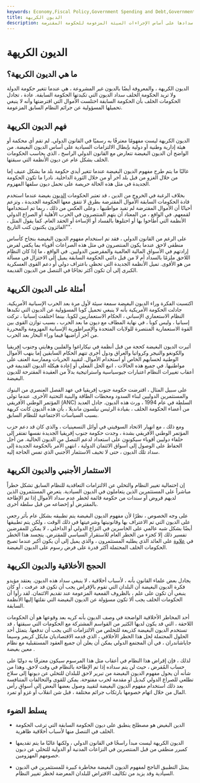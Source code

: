 ```yaml
---
keywords: Economy,Fiscal Policy,Government Spending and Debt,Government Spending
title: الديون الكريهة
description: الديون الكريهة هي أموال لا تريد الحكومة الجديدة سدادها على أساس الإجراءات السيئة المزعومة للحكومة المقترضة.
---
```


# الديون الكريهة
## ما هي الديون الكريهة؟

الديون الكريهة ، والمعروفة أيضًا بالديون غير المشروعة ، هي عندما تتغير حكومة الدولة ولا تريد الحكومة الخلف سداد الديون التي تكبدتها الحكومة السابقة. عادة ، تجادل الحكومات الخلف بأن الحكومة السابقة اختلست الأموال التي اقترضتها وأنه لا ينبغي تحميلها المسؤولية عن جرائم النظام السابق المزعومة.

## فهم الديون الكريهة

الديون الكريهة ليست مفهومًا معترفًا به رسميًا في القانون الدولي. لم تقم أي محكمة أو هيئة إدارية وطنية أو دولية بإبطال الالتزامات السيادية على أساس الديون البغيضة. من الواضح أن الديون البغيضة تتعارض مع القانون الدولي الراسخ ، الذي يحاسب الحكومات الخلف بشكل عام عن ديون الأنظمة التي سبقتها.

غالبًا ما يتم طرح مفهوم الديون البغيضة عندما تتغير أيدي حكومة بلد ما بشكل عنيف إما من خلال الغزو من قبل بلد آخر أو من خلال الثورة الداخلية. نادرا ما تكون الحكومة الجديدة في مثل هذه الحالة حريصة على تحمل ديون سلفها المهزوم.

بخلاف الرغبة في الخروج من الدين ، قد تعتبر الحكومات [الديون](/debt) بغيضة عندما استخدم قادة الحكومات السابقة الأموال المقترضة بطرق لا تتفق معها الحكومة الجديدة ، وتزعم أحيانًا أن الأموال المقترضة لم تفيد مواطنيها ، وعلى العكس من ذلك ، ربما تم استخدامها لقمعهم. في الواقع ، من المعتاد أن يتهم المنتصرون في الحرب الأهلية أو الصراع الدولي الأنظمة التي أطاحوا بها أو احتلوها بالفساد أو الإساءة أو الحقد العام. كما يقول المثل ، "الفائزون يكتبون كتب التاريخ".

على الرغم من القانون الدولي ، فقد تم استخدام مفهوم الديون البغيضة بنجاح كأساس منطقي لاحق عندما يكون المنتصرون في مثل هذه الصراعات أقوياء بما يكفي لفرض إرادتهم في الأسواق المالية العالمية والمقرضين الدوليين. في الواقع ، ما إذا كان النظام اللاحق ملزمًا بالسداد أم لا من قبل دائني الحكومة السابقة يميل إلى الاختزال في مسألة من هو الأقوى. تميل الأنظمة الجديدة التي تحظى باعتراف دولي أو دعم القوى العسكرية الكبرى إلى أن تكون أكثر نجاحًا في التنصل من الديون القديمة.

## أمثلة على الديون الكريهة

اكتسبت الفكرة وراء الديون البغيضة سمعة سيئة لأول مرة بعد الحرب الإسبانية الأمريكية. جادلت الحكومة الأمريكية بأنه لا ينبغي تحميل كوبا المسؤولية عن الديون التي تكبدها النظام الاستعماري الإسباني ، الحكام الاستعماريين لكوبا. بينما اختلفت إسبانيا ، تركت إسبانيا ، وليس كوبا ، في نهاية المطاف مع ديون ما بعد الحرب ، بسبب توازن القوى بين القوة الاستعمارية المنتصرة للولايات المتحدة والإمبراطورية الإسبانية المهزومة والمحررة من آخر أراضيها فيما وراء البحار بعد الحرب.

أثيرت الديون البغيضة كحجة من قبل أنظمة في نيكاراغوا والفلبين وهايتي وجنوب إفريقيا والكونغو والنيجر وكرواتيا والعراق ودول أخرى تتهم الحكام السابقين إما بنهب الأموال الوطنية لحسابهم الخاص أو استخدام الأموال. لتقييد الحريات وممارسة العنف على مواطنيها. في جميع هذه الحالات ، اتبع الحل الفعلي أو إعادة هيكلة الديون القديمة في أعقاب تغييرات النظام اعتبارات جيوسياسية واستراتيجية بدلاً من العقيدة المقترحة للديون البغيضة.

على سبيل المثال ، اقترضت حكومة جنوب إفريقيا في عهد الفصل العنصري من البنوك والمستثمرين الدوليين لبناء السدود ومحطات الطاقة والبنية التحتية الأخرى. عندما تولى المؤتمر الوطني الأفريقي (ANC) السلطة في عام 1994 ، ورث هذه الديون. جادل العديد من أعضاء الحكومة الخلف ، بقيادة الرئيس نيلسون مانديلا ، بأن هذه الديون كانت كريهة بسبب السياسات الاجتماعية للنظام السابق.

ومع ذلك ، مع انهيار الاتحاد السوفيتي في أوائل التسعينيات ، والذي كان قد دعم حزب المؤتمر الوطني الأفريقي بشدة ، وجدت حكومة جنوب إفريقيا الجديدة نفسها تفتقر إلى حلفاء دوليين أقوياء سيكونون على استعداد لدعم التنصل من الديون الحالية. من أجل الحفاظ على الوصول إلى أسواق الائتمان الدولية ، انتهى الأمر بالحكومة الجديدة إلى سداد تلك الديون ، حتى لا تخيف الاستثمار الأجنبي الذي تمس الحاجة إليه.

## الاستثمار الأجنبي والديون الكريهة

إن احتمالية تغيير النظام والتخلي عن الالتزامات التعاقدية للنظام السابق تشكل خطراً مباشراً على المستثمرين الذين يتعاملون في الديون السيادية. يتعرض المستثمرون الذين لديهم قروض أو سندات من حكومة قائمة لخطر عدم سداد الأموال إذا تم الإطاحة بالمقترض أو إخضاعه من قبل سلطة أخرى.

على وجه الخصوص ، نظرًا لأن مفهوم الديون البغيضة يتم تطبيقه بشكل عام بأثر رجعي على الديون التي تم الاعتراف بها وقانونيتها وشرعيتها في ذلك الوقت ، ولكن يتم تطبيقها أيضًا بشكل شبه عالمي على الخاسرين في النزاع الدولي أو الداخلي ، لا يمكن للمقرضين تفسير ذلك إلا كجزء من الخطر العام للاستقرار السياسي للمقترض. يتجسد هذا الخطر في [علاوة](/premium) على العائد الذي يطلبه المستثمرون ، والذي يميل إلى أن يكون أكبر عندما تصبح الحكومات الخلف المحتملة أكثر قدرة على فرض رسوم على الديون البغيضة.

## الحجج الأخلاقية والديون الكريهة

يجادل بعض علماء القانون بأنه ، لأسباب أخلاقية ، لا ينبغي سداد هذه الديون. يعتقد مؤيدو فكرة الديون البغيضة أن البلدان التي تقوم بالإقراض يجب أن تكون قد عرفت ، أو كان ينبغي أن تكون على علم ، بالظروف القمعية المزعومة عند تقديم الائتمان. لقد رأوا أن الحكومات الخلف يجب ألا تكون مسؤولة عن الديون البغيضة التي نقلتها إليها الأنظمة السابقة.

أحد المخاطر الأخلاقية الواضحة في وصف الديون بأنه كريه بعد وقوعها هو أن الحكومات اللاحقة ، التي قد يكون لديها الكثير من القواسم المشتركة مع الحكومات التي سبقتها ، قد تستخدم الديون البغيضة كذريعة للتخلص من الالتزامات التي يجب أن تدفعها. يتمثل أحد الحلول المحتملة لحل هذا الخطر الأخلاقي ، الذي قدمه الاقتصاديان مايكل كريمر وسيما جاياشاندران ، في أن المجتمع الدولي يمكن أن يعلن أن جميع العقود المستقبلية مع نظام معين بغيضة .

لذلك ، فإن إقراض هذا النظام في أعقاب مثل هذا المرسوم سيكون معترفًا به دوليًا على حساب المُقرض ، حيث لن يتم سداده إذا تم الإطاحة بالنظام في وقت لاحق. وهذا من شأنه أن يحول مفهوم الديون البغيضة من تبرير لاحق للبلدان للتخلي عن ديونها إلى سلاح تطلعي للصراع الدولي كبديل أو مقدمة لحرب مفتوحة. يمكن للقوى والتحالفات المتنافسة بعد ذلك استخدام مفهوم الديون البغيضة لتقييد وصول بعضها البعض إلى أسواق رأس المال من خلال اتهام خصومها بارتكاب جرائم مختلفة ، قبل شن انقلاب أو غزو أو تمرد.

## يسلط الضوء

- الدين البغيض هو مصطلح ينطبق على ديون الحكومة السابقة التي ترغب الحكومة الخلف في التنصل منها لأسباب أخلاقية ظاهرية.

- الديون الكريهة ليست مبدأ راسخًا في القانون الدولي ، ولكنها غالبًا ما يتم تقديمها كمبرر منطقي من قبل المنتصرين في النزاعات المدنية أو الدولية للتخلي عن ديون خصومهم المهزومين.

- يمثل التطبيق الناجح لمفهوم الديون البغيضة مخاطرة كبيرة للمستثمرين في الديون السيادية وقد يزيد من تكاليف الاقتراض للبلدان المعرضة لخطر تغيير النظام.

